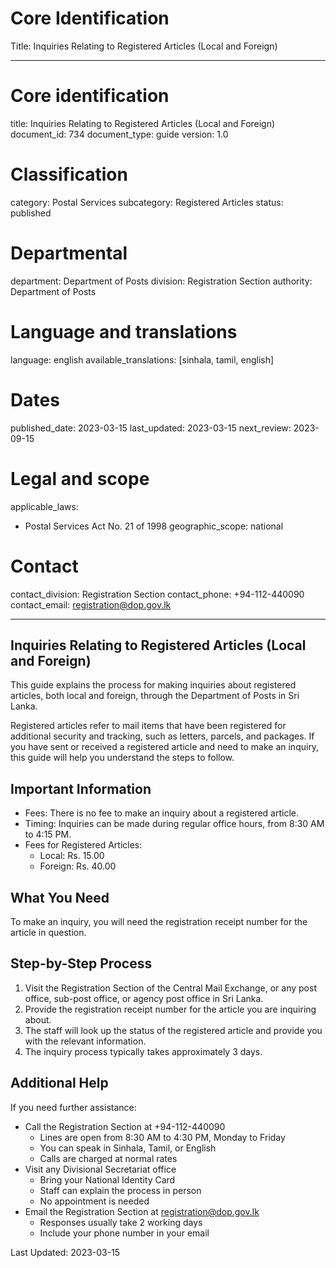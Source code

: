 # Core Identification
Title: Inquiries Relating to Registered Articles (Local and Foreign)

---
# Core identification
title: Inquiries Relating to Registered Articles (Local and Foreign)
document_id: 734
document_type: guide
version: 1.0

# Classification
category: Postal Services
subcategory: Registered Articles
status: published

# Departmental
department: Department of Posts
division: Registration Section
authority: Department of Posts

# Language and translations
language: english
available_translations: [sinhala, tamil, english]

# Dates
published_date: 2023-03-15
last_updated: 2023-03-15
next_review: 2023-09-15

# Legal and scope
applicable_laws:
 - Postal Services Act No. 21 of 1998
geographic_scope: national

# Contact
contact_division: Registration Section
contact_phone: +94-112-440090
contact_email: registration@dop.gov.lk

---

## Inquiries Relating to Registered Articles (Local and Foreign)

This guide explains the process for making inquiries about registered articles, both local and foreign, through the Department of Posts in Sri Lanka.

Registered articles refer to mail items that have been registered for additional security and tracking, such as letters, parcels, and packages. If you have sent or received a registered article and need to make an inquiry, this guide will help you understand the steps to follow.

## Important Information

- Fees: There is no fee to make an inquiry about a registered article.
- Timing: Inquiries can be made during regular office hours, from 8:30 AM to 4:15 PM.
- Fees for Registered Articles:
  - Local: Rs. 15.00
  - Foreign: Rs. 40.00

## What You Need

To make an inquiry, you will need the registration receipt number for the article in question.

## Step-by-Step Process

1. Visit the Registration Section of the Central Mail Exchange, or any post office, sub-post office, or agency post office in Sri Lanka.
2. Provide the registration receipt number for the article you are inquiring about.
3. The staff will look up the status of the registered article and provide you with the relevant information.
4. The inquiry process typically takes approximately 3 days.

## Additional Help

If you need further assistance:

- Call the Registration Section at +94-112-440090
  - Lines are open from 8:30 AM to 4:30 PM, Monday to Friday
  - You can speak in Sinhala, Tamil, or English
  - Calls are charged at normal rates
- Visit any Divisional Secretariat office
  - Bring your National Identity Card
  - Staff can explain the process in person
  - No appointment is needed
- Email the Registration Section at registration@dop.gov.lk
  - Responses usually take 2 working days
  - Include your phone number in your email

Last Updated: 2023-03-15
